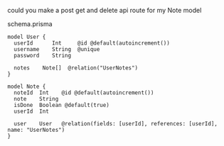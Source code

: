 could you make a post get and delete api route for my Note model

schema.prisma

```prisma
model User {
  userId      Int     @id @default(autoincrement())
  username    String  @unique
  password    String

  notes    Note[]  @relation("UserNotes")
}

model Note {
  noteId  Int    @id @default(autoincrement())
  note    String
  isDone  Boolean @default(true)
  userId  Int

  user    User   @relation(fields: [userId], references: [userId], name: "UserNotes")
}
```

